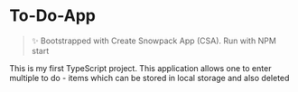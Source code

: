 # To-Do-App

> ✨ Bootstrapped with Create Snowpack App (CSA).
> Run with NPM start

This is my first TypeScript project. This application allows one to enter multiple to do - items which can be stored in local storage and also deleted

